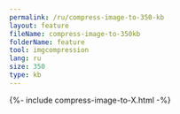 ```yaml
---
permalink: /ru/compress-image-to-350-kb
layout: feature
fileName: compress-image-to-350kb
folderName: feature
tool: imgcompression
lang: ru
size: 350
type: kb
---
```


{%- include compress-image-to-X.html -%}
